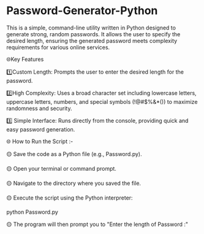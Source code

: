 # Password-Generator-Python
This is a simple, command-line utility written in Python designed to generate strong, random passwords. It allows the user to specify the desired length, ensuring the generated password meets complexity requirements for various online services.

🌐Key Features

  1️⃣Custom Length: Prompts the user to enter the desired length for the password.

  2️⃣High Complexity: Uses a broad character set including lowercase letters, uppercase letters, numbers, and special symbols (!@#$%&*()) to maximize randomness and security.

  3️⃣ Simple Interface: Runs directly from the console, providing quick and easy password generation.

🌐 How to Run the Script :- 

  🟡 Save the code as a Python file (e.g., Password.py).

  🟡 Open your terminal or command prompt.

  🟡 Navigate to the directory where you saved the file.

  🟡 Execute the script using the Python interpreter:

python Password.py

  🟡 The program will then prompt you to "Enter the length of Password :"
